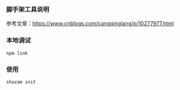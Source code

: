 ### 脚手架工具说明
参考文章：https://www.cnblogs.com/cangqinglang/p/10277977.html

### 本地调试
`npm link`

### 使用
`shazam init`